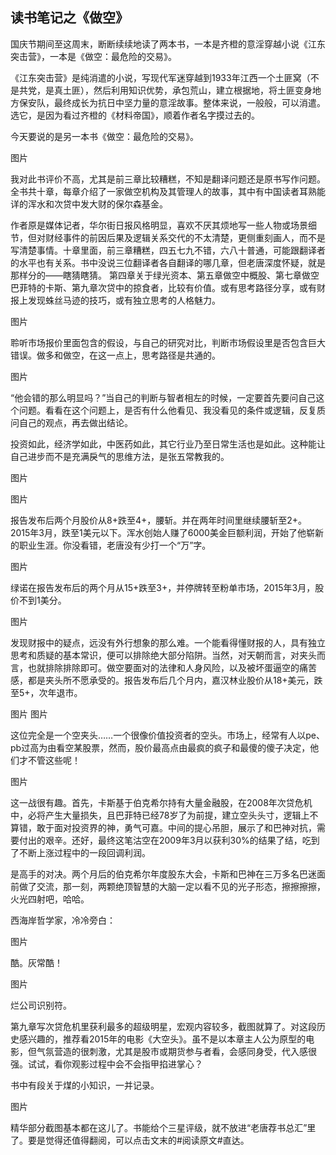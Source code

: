 ## 读书笔记之《做空》

国庆节期间至这周末，断断续续地读了两本书，一本是齐橙的意淫穿越小说《江东突击营》，一本是《做空：最危险的交易》。

《江东突击营》是纯消遣的小说，写现代军迷穿越到1933年江西一个土匪窝（不是共党，是真土匪），然后利用知识优势，承包荒山，建立根据地，将土匪变身地方保安队，最终成长为抗日中坚力量的意淫故事。整体来说，一般般，可以消遣。选它，是因为看过齐橙的《材料帝国》，顺着作者名字摸过去的。

今天要说的是另一本书《做空：最危险的交易》。

图片

我对此书评价不高，尤其是前三章比较糟糕，不知是翻译问题还是原书写作问题。全书共十章，每章介绍了一家做空机构及其管理人的故事，其中有中国读者耳熟能详的浑水和次贷中发大财的保尔森基金。

作者原是媒体记者，华尔街日报风格明显，喜欢不厌其烦地写一些人物或场景细节，但对财经事件的前因后果及逻辑关系交代的不太清楚，更侧重刻画人，而不是写清楚事情。十章里面，前三章糟糕，四五七九不错，六八十普通，可能跟翻译者的水平也有关系。书中没说三位翻译者各自翻译的哪几章，但老唐深度怀疑，就是那样分的——瞎猜瞎猜。
第四章关于绿光资本、第五章做空中概股、第七章做空巴菲特的卡斯、第九章次贷中的掠食者，比较有价值。或有思考路径分享，或有财报上发现蛛丝马迹的技巧，或有独立思考的人格魅力。

图片

聆听市场报价里面包含的假设，与自己的研究对比，判断市场假设里是否包含巨大错误。做多和做空，在这一点上，思考路径是共通的。

图片

“他会错的那么明显吗？”当自己的判断与智者相左的时候，一定要首先要问自己这个问题。看看在这个问题上，是否有什么他看见、我没看见的条件或逻辑，反复质问自己的观点，再去做出结论。

投资如此，经济学如此，中医药如此，其它行业乃至日常生活也是如此。这种能让自己进步而不是充满戾气的思维方法，是张五常教我的。 

图片

图片

报告发布后两个月股价从8+跌至4+，腰斩。并在两年时间里继续腰斩至2+。2015年3月，跌至1美元以下。浑水创始人赚了6000美金巨额利润，开始了他崭新的职业生涯。你没看错，老唐没有少打一个“万”字。

图片

绿诺在报告发布后的两个月从15+跌至3+，并停牌转至粉单市场，2015年3月，股价不到1美分。

图片

发现财报中的疑点，远没有外行想象的那么难。一个能看得懂财报的人，具有独立思考和质疑的基本常识，便可以排除绝大部分陷阱。当然，对天朝而言，对夹头而言，也就排除排除即可。做空要面对的法律和人身风险，以及被坏蛋逼空的痛苦感，都是夹头所不愿承受的。报告发布后几个月内，嘉汉林业股价从18+美元，跌至5+，次年退市。

图片
图片

这位完全是一个空夹头……一个很像价值投资者的空头。市场上，经常有人以pe、pb过高为由看空某股票，然而，股价最高点由最疯的疯子和最傻的傻子决定，他们才不管这些呢！ 

图片

这一战很有趣。首先，卡斯基于伯克希尔持有大量金融股，在2008年次贷危机中，必将产生大量损失，且巴菲特已经78岁了为前提，建立空头头寸，逻辑上不算错，敢于面对投资界的神，勇气可嘉。中间的提心吊胆，展示了和巴神对抗，需要付出的艰辛。还好，最终这笔沽空在2009年3月以获利30%的结果了结，吃到了不断上涨过程中的一段回调利润。

是高手的对决。两个月后的伯克希尔年度股东大会，卡斯和巴神在三万多名巴迷面前做了交流，那一刻，两颗绝顶智慧的大脑一定以看不见的光子形态，擦擦擦擦，火光四射吧，哈哈。

西海岸哲学家，冷冷旁白：

图片

酷。灰常酷！

图片

烂公司识别符。

第九章写次贷危机里获利最多的超级明星，宏观内容较多，截图就算了。对这段历史感兴趣的，推荐看2015年的电影《大空头》。虽不是以本章主人公为原型的电影，但气氛营造的很刺激，尤其是股市或期货参与者看，会感同身受，代入感很强。试试，看你观影过程中会不会指甲掐进掌心？

书中有段关于煤的小知识，一并记录。

图片

精华部分截图基本都在这儿了。书能给个三星评级，就不放进“老唐荐书总汇”里了。要是觉得还值得翻阅，可以点击文末的#阅读原文#直达。